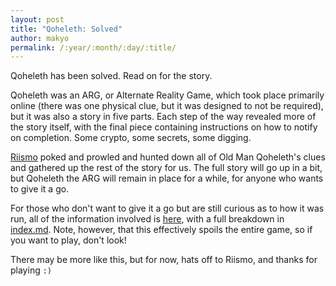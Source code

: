 ```yaml
---
layout: post
title: "Qoheleth: Solved"
author: makyo
permalink: /:year/:month/:day/:title/
---
```


Qoheleth has been solved. Read on for the story.

Qoheleth was an ARG, or Alternate Reality Game, which took place primarily online (there was one physical clue, but it was designed to not be required), but it was also a story in five parts. Each step of the way revealed more of the story itself, with the final piece containing instructions on how to notify on completion. Some crypto, some secrets, some digging.

[Riismo](/about/contributors#riismo) poked and prowled and hunted down all of Old Man Qoheleth's clues and gathered up the rest of the story for us. The full story will go up in a bit, but Qoheleth the ARG will remain in place for a while, for anyone who wants to give it a go.

For those who don't want to give it a go but are still curious as to how it was run, all of the information involved is [here](https://github.com/makyo/qoheleth/), with a full breakdown in [index.md](https://github.com/makyo/qoheleth/blob/master/index.md). Note, however, that this effectively spoils the entire game, so if you want to play, don't look!

There may be more like this, but for now, hats off to Riismo, and thanks for playing `:)`
